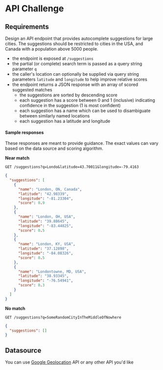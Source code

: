 # API Challenge

## Requirements

Design an API endpoint that provides autocomplete suggestions for large cities.
The suggestions should be restricted to cities in the USA, and Canada with a population above 5000 people.

- the endpoint is exposed at `/suggestions`
- the partial (or complete) search term is passed as a query string parameter `q`
- the caller's location can optionally be supplied via query string parameters `latitude` and `longitude` to help improve relative scores
- the endpoint returns a JSON response with an array of scored suggested matches
  - the suggestions are sorted by descending score
  - each suggestion has a score between 0 and 1 (inclusive) indicating confidence in the suggestion (1 is most confident)
  - each suggestion has a name which can be used to disambiguate between similarly named locations
  - each suggestion has a latitude and longitude

#### Sample responses

These responses are meant to provide guidance. The exact values can vary based on the data source and scoring algorithm.

**Near match**

    GET /suggestions?q=Londo&latitude=43.70011&longitude=-79.4163

```json
{
  "suggestions": [
    {
      "name": "London, ON, Canada",
      "latitude": "42.98339",
      "longitude": "-81.23304",
      "score": 0.9
    },
    {
      "name": "London, OH, USA",
      "latitude": "39.88645",
      "longitude": "-83.44825",
      "score": 0.5
    },
    {
      "name": "London, KY, USA",
      "latitude": "37.12898",
      "longitude": "-84.08326",
      "score": 0.5
    },
    {
      "name": "Londontowne, MD, USA",
      "latitude": "38.93345",
      "longitude": "-76.54941",
      "score": 0.3
    }
  ]
}
```

**No match**

    GET /suggestions?q=SomeRandomCityInTheMiddleOfNowhere

```json
{
  "suggestions": []
}
```

## Datasource

You can use [Google Geolocation](https://www.googleadservices.com/pagead/aclk?sa=L&ai=DChcSEwiH3ojJ-NrsAhUHt3cKHdWuC0QYABAAGgJlZg&ohost=www.google.com&cid=CAESP-D2vI6oOFB6UkonTsUenG2N8-pZmAiypdXPRE2lSiBXlM1-4706UwapRywBQ96FXr7_rMpRkyIqSmPAvSoWQQ&sig=AOD64_3q0rlOPwXTglNovTTowHbzbFfr6A&q&adurl&ved=2ahUKEwj_z4DJ-NrsAhUHNOwKHcWkBRYQ0Qx6BAgPEAE) API or any other API you'd like
